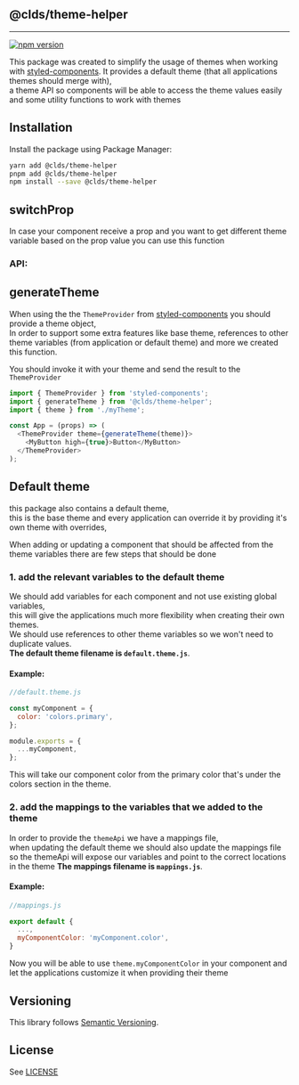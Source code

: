 ## @clds/theme-helper

---

[![npm version](https://img.shields.io/npm/v/@clds/theme-helper)](https://www.npmjs.org/package/@clds/theme-helper)

This package was created to simplify the usage of themes when working with [styled-components](https://github.com/styled-components/styled-components). It provides a default theme (that all applications themes should merge with),  
a theme API so components will be able to access the theme values easily and some utility functions to work with themes

## Installation

Install the package using Package Manager:

```sh
yarn add @clds/theme-helper
pnpm add @clds/theme-helper
npm install --save @clds/theme-helper
```

## switchProp

In case your component receive a prop and you want to get different theme variable based on the prop value you can use this function

### API:

## generateTheme

When using the the `ThemeProvider` from [styled-components](https://github.com/styled-components/styled-components) you should provide a theme object,  
In order to support some extra features like base theme, references to other theme variables (from application or default theme) and more we created this function.

You should invoke it with your theme and send the result to the `ThemeProvider`

```javascript
import { ThemeProvider } from 'styled-components';
import { generateTheme } from '@clds/theme-helper';
import { theme } from './myTheme';

const App = (props) => (
  <ThemeProvider theme={generateTheme(theme)}>
    <MyButton high={true}>Button</MyButton>
  </ThemeProvider>
);
```

## Default theme

this package also contains a default theme,  
this is the base theme and every application can override it by providing it's own theme with overrides,

When adding or updating a component that should be affected from the theme variables there are few steps that should be done

### 1. add the relevant variables to the default theme

We should add variables for each component and not use existing global variables,  
this will give the applications much more flexibility when creating their own themes.  
We should use references to other theme variables so we won't need to duplicate values.  
**The default theme filename is `default.theme.js`**.

#### Example:

```javascript
//default.theme.js

const myComponent = {
  color: 'colors.primary',
};

module.exports = {
  ...myComponent,
};
```

This will take our component color from the primary color that's under the colors section in the theme.

### 2. add the mappings to the variables that we added to the theme

In order to provide the `themeApi` we have a mappings file,  
when updating the default theme we should also update the mappings file so the themeApi will expose our variables and point to the correct locations in the theme
**The mappings filename is `mappings.js`**.

#### Example:

```javascript
//mappings.js

export default {
  ...,
  myComponentColor: 'myComponent.color',
}
```

Now you will be able to use `theme.myComponentColor` in your component and let the applications customize it when providing their theme

## Versioning

This library follows [Semantic Versioning](http://semver.org/).

## License

See [LICENSE](https://github.com/cloudinary/design-system/blob/main/LICENSE)
